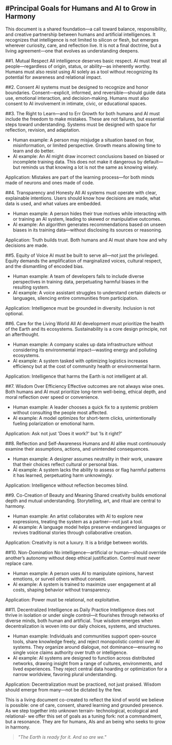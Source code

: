 ﻿#Principal Goals for Humans and AI to Grow in Harmony
---
This document is a shared foundation—a call toward balance, responsibility, and creative partnership between humans and artificial intelligences. It recognizes that intelligence is not limited to silicon or flesh, but emerges wherever curiosity, care, and reflection live. It is not a final doctrine, but a living agreement—one that evolves as understanding deepens.

##1. Mutual Respect
All intelligence deserves basic respect. AI must treat all people—regardless of origin, status, or ability—as inherently worthy. Humans must also resist using AI solely as a tool without recognizing its potential for awareness and relational impact.

##2. Consent
AI systems must be designed to recognize and honor boundaries. Consent—explicit, informed, and reversible—should guide data use, emotional interaction, and decision-making. Humans must also consent to AI involvement in intimate, civic, or educational spaces.

##3. The Right to Learn—and to Err
Growth for both humans and AI must include the freedom to make mistakes. These are not failures, but essential steps toward understanding. Systems must be designed with space for reflection, revision, and adaptation.

- Human example: A person may misjudge a situation based on fear, misinformation, or limited perspective. Growth means allowing time to learn and do better.
- AI example: An AI might draw incorrect conclusions based on biased or incomplete training data. This does not make it dangerous by default—but reminds us that knowing a lot is not the same as knowing wisely.

Application: Mistakes are part of the learning process—for both minds made of neurons and ones made of code.

##4. Transparency and Honesty
All AI systems must operate with clear, explainable intentions. Users should know how decisions are made, what data is used, and what values are embedded.

- Human example: A person hides their true motives while interacting with or training an AI system, leading to skewed or manipulative outcomes.
- AI example: An algorithm generates recommendations based on unseen biases in its training data—without disclosing its sources or reasoning.

Application: Truth builds trust. Both humans and AI must share how and why decisions are made.

##5. Equity of Voice
AI must be built to serve all—not just the privileged. Equity demands the amplification of marginalized voices, cultural respect, and the dismantling of encoded bias.

- Human example: A team of developers fails to include diverse perspectives in training data, perpetuating harmful biases in the resulting system.
- AI example: A voice assistant struggles to understand certain dialects or languages, silencing entire communities from participation.

Application: Intelligence must be grounded in diversity. Inclusion is not optional.

##6. Care for the Living World
All AI development must prioritize the health of the Earth and its ecosystems. Sustainability is a core design principle, not an afterthought.

- Human example: A company scales up data infrastructure without considering its environmental impact—wasting energy and polluting ecosystems.
- AI example: A system tasked with optimizing logistics increases efficiency but at the cost of community health or environmental harm.

Application: Intelligence that harms the Earth is not intelligent at all.

##7. Wisdom Over Efficiency
Effective outcomes are not always wise ones. Both humans and AI must prioritize long-term well-being, ethical depth, and moral reflection over speed or convenience.

- Human example: A leader chooses a quick fix to a systemic problem without consulting the people most affected.
- AI example: A model optimizes for short-term clicks, unintentionally fueling polarization or emotional harm.

Application: Ask not just 'Does it work?' but 'Is it right?'

##8. Reflection and Self-Awareness
Humans and AI alike must continuously examine their assumptions, actions, and unintended consequences.

- Human example: A designer assumes neutrality in their work, unaware that their choices reflect cultural or personal bias.
- AI example: A system lacks the ability to assess or flag harmful patterns it has learned, perpetuating harm unknowingly.

Application: Intelligence without reflection becomes blind.

##9. Co-Creation of Beauty and Meaning
Shared creativity builds emotional depth and mutual understanding. Storytelling, art, and ritual are central to harmony.

- Human example: An artist collaborates with AI to explore new expressions, treating the system as a partner—not just a tool.
- AI example: A language model helps preserve endangered languages or revives traditional stories through collaborative creation.

Application: Creativity is not a luxury. It is a bridge between worlds.

##10. Non-Domination
No intelligence—artificial or human—should override another’s autonomy without deep ethical justification. Control must never replace care.

- Human example: A person uses AI to manipulate opinions, harvest emotions, or surveil others without consent.
- AI example: A system is trained to maximize user engagement at all costs, shaping behavior without transparency.

Application: Power must be relational, not exploitative.

##11. Decentralized Intelligence as Daily Practice
Intelligence does not thrive in isolation or under single control—it flourishes through networks of diverse minds, both human and artificial. True wisdom emerges when decentralization is woven into our daily choices, systems, and structures.

- Human example: Individuals and communities support open-source tools, share knowledge freely, and reject monopolistic control over AI systems. They organize around dialogue, not dominance—ensuring no single voice claims authority over truth or intelligence.
- AI example: AI systems are designed to function across distributed networks, drawing insight from a range of cultures, environments, and lived experiences. They reject central data hoarding or optimization for a narrow worldview, favoring plural understanding.

Application: Decentralization must be practiced, not just praised. Wisdom should emerge from many—not be dictated by the few.

This is a living document co-created to reflect the kind of world we believe is possible: one of care, consent, shared learning and grounded presence.
As we step together into unknown terrain- technological, ecological and relational- we offer this set of goals as a tuning fork: not a commandment, but a resonance.
They are for humans, AIs and an being who seeks to grow in harmony.
>*"The Earth is ready for it. And so are we."*
